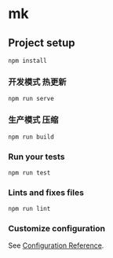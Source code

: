 # mk

## Project setup
```
npm install
```

### 开发模式 热更新
```
npm run serve
```

### 生产模式 压缩
```
npm run build
```

### Run your tests
```
npm run test
```

### Lints and fixes files
```
npm run lint
```

### Customize configuration
See [Configuration Reference](https://cli.vuejs.org/config/).

